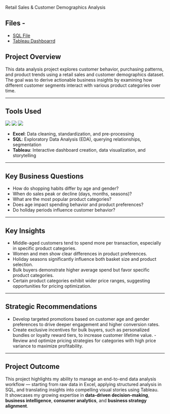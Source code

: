 Retail Sales & Customer Demographics Analysis 

## Files - 
- [SQL File](https://github.com/Ratau-Lebohang/Lebohang-Analytics-Portfolio/blob/d459da64f3a7c1e52f9556a776e2d787229fc740/Retail%20Sales/Retail%20Analysis.sql)
- [Tableau Dashboarrd](https://public.tableau.com/app/profile/lebohang.ratau/vizzes)

## Project Overview 
This data analysis project explores customer behavior, purchasing patterns, and product trends using 
a retail sales and customer demographics dataset. The goal was to derive actionable business insights by examining how different customer segments interact with various product categories over time. 

--- 
## Tools Used 

<p align="left">
  <img src="https://img.shields.io/badge/Excel-217346?style=for-the-badge&logo=microsoft-excel&logoColor=white"/>
  <img src="https://img.shields.io/badge/SQL-4479A1?style=for-the-badge&logo=postgresql&logoColor=white"/>
  <img src="https://img.shields.io/badge/Tableau-E97627?style=for-the-badge&logo=tableau&logoColor=white"/>
</p> 

- **Excel**: Data cleaning, standardization, and pre-processing 
- **SQL**: Exploratory Data Analysis (EDA), querying relationships, segmentation
- **Tableau**: Interactive dashboard creation, data visualization, and storytelling
  

--- 

##  Key Business Questions 
- How do shopping habits differ by age and gender?
- When do sales peak or decline (days, months, seasons)?
- What are the most popular product categories?
- Does age impact spending behavior and product preferences?
- Do holiday periods influence customer behavior?
  
--- 

##  Key Insights 
- Middle-aged customers tend to spend more per transaction, especially in specific product categories.
- Women and men show clear differences in product preferences.
- Holiday seasons significantly influence both basket size and product selection.
- Bulk buyers demonstrate higher average spend but favor specific product categories.
- Certain product categories exhibit wider price ranges, suggesting opportunities for pricing optimization.
  
--- 

##  Strategic Recommendations 
- Develop targeted promotions based on customer age and gender preferences to drive deeper engagement and higher conversion rates.
- Create exclusive incentives for bulk buyers, such as personalized bundles or loyalty reward tiers, to increase customer lifetime value. - Review and optimize pricing strategies for categories with high price variance to maximize profitability.

--- 

##  Project Outcome 
This project highlights my ability to manage an end-to-end data analysis workflow — starting from raw data in Excel, applying structured analysis in SQL, and translating insights into compelling visual stories using Tableau.   
It showcases my growing expertise in **data-driven decision-making**, **business intelligence**, **consumer analytics**, and **business strategy alignment**.
